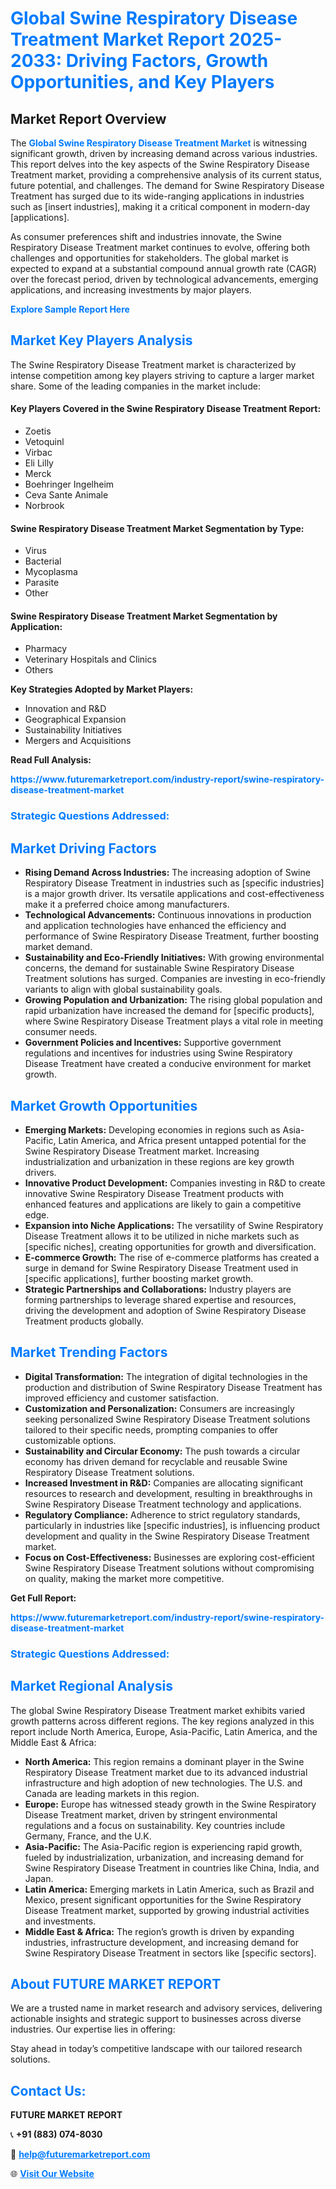 <h1 style="color: #007BFF;">Global Swine Respiratory Disease Treatment Market Report 2025-2033: Driving Factors, Growth Opportunities, and Key Players</h1>

<section id="overview">
<h2>Market Report Overview</h2>
<p>The <a href="https://www.futuremarketreport.com/industry-report/swine-respiratory-disease-treatment-market" style="color: #007BFF; text-decoration: none;"><strong>Global Swine Respiratory Disease Treatment Market</strong></a> is witnessing significant growth, driven by increasing demand across various industries. This report delves into the key aspects of the Swine Respiratory Disease Treatment market, providing a comprehensive analysis of its current status, future potential, and challenges. The demand for Swine Respiratory Disease Treatment has surged due to its wide-ranging applications in industries such as [insert industries], making it a critical component in modern-day [applications].</p>
<p>As consumer preferences shift and industries innovate, the Swine Respiratory Disease Treatment market continues to evolve, offering both challenges and opportunities for stakeholders. The global market is expected to expand at a substantial compound annual growth rate (CAGR) over the forecast period, driven by technological advancements, emerging applications, and increasing investments by major players.</p>
</section>

<section id="overview">
<p><a href="https://www.futuremarketreport.com/request-sample/reportId=79461" style="color: #007BFF; text-decoration: none;"><strong>Explore Sample Report Here</strong></a></p>
</section>

<section id="key-players">
<h2 style="color: #007BFF;">Market Key Players Analysis</h2>
<p>The Swine Respiratory Disease Treatment market is characterized by intense competition among key players striving to capture a larger market share. Some of the leading companies in the market include:</p>
<h4>Key Players Covered in the Swine Respiratory Disease Treatment Report:</h4>
<ul><li>Zoetis</li><li>Vetoquinl</li><li>Virbac</li><li>Eli Lilly</li><li>Merck</li><li>Boehringer Ingelheim</li><li>Ceva Sante Animale</li><li>Norbrook</li></ul>
<h4>Swine Respiratory Disease Treatment Market Segmentation by Type:</h4>
<ul><li>Virus</li><li>Bacterial</li><li>Mycoplasma</li><li>Parasite</li><li>Other</li></ul>

<h4>Swine Respiratory Disease Treatment Market Segmentation by Application:</h4>
<ul><li>Pharmacy</li><li>Veterinary Hospitals and Clinics</li><li>Others</li></ul>
<p><strong>Key Strategies Adopted by Market Players:</strong></p>
<ul>
<li>Innovation and R&D</li>
<li>Geographical Expansion</li>
<li>Sustainability Initiatives</li>
<li>Mergers and Acquisitions</li>
</ul>
</section>

<section>
<p><strong>Read Full Analysis: </strong></p><a href="https://www.futuremarketreport.com/industry-report/swine-respiratory-disease-treatment-market" style="color: #007BFF; text-decoration: none;"><strong>https://www.futuremarketreport.com/industry-report/swine-respiratory-disease-treatment-market</strong></a>
<h3 style="color: #007BFF;">Strategic Questions Addressed:</h3>
</section>

<section id="driving-factors">
<h2 style="color: #007BFF;">Market Driving Factors</h2>
<ul>
<li><strong>Rising Demand Across Industries:</strong> The increasing adoption of Swine Respiratory Disease Treatment in industries such as [specific industries] is a major growth driver. Its versatile applications and cost-effectiveness make it a preferred choice among manufacturers.</li>
<li><strong>Technological Advancements:</strong> Continuous innovations in production and application technologies have enhanced the efficiency and performance of Swine Respiratory Disease Treatment, further boosting market demand.</li>
<li><strong>Sustainability and Eco-Friendly Initiatives:</strong> With growing environmental concerns, the demand for sustainable Swine Respiratory Disease Treatment solutions has surged. Companies are investing in eco-friendly variants to align with global sustainability goals.</li>
<li><strong>Growing Population and Urbanization:</strong> The rising global population and rapid urbanization have increased the demand for [specific products], where Swine Respiratory Disease Treatment plays a vital role in meeting consumer needs.</li>
<li><strong>Government Policies and Incentives:</strong> Supportive government regulations and incentives for industries using Swine Respiratory Disease Treatment have created a conducive environment for market growth.</li>
</ul>
</section>

<section id="growth-opportunities">
<h2 style="color: #007BFF;">Market Growth Opportunities</h2>
<ul>
<li><strong>Emerging Markets:</strong> Developing economies in regions such as Asia-Pacific, Latin America, and Africa present untapped potential for the Swine Respiratory Disease Treatment market. Increasing industrialization and urbanization in these regions are key growth drivers.</li>
<li><strong>Innovative Product Development:</strong> Companies investing in R&D to create innovative Swine Respiratory Disease Treatment products with enhanced features and applications are likely to gain a competitive edge.</li>
<li><strong>Expansion into Niche Applications:</strong> The versatility of Swine Respiratory Disease Treatment allows it to be utilized in niche markets such as [specific niches], creating opportunities for growth and diversification.</li>
<li><strong>E-commerce Growth:</strong> The rise of e-commerce platforms has created a surge in demand for Swine Respiratory Disease Treatment used in [specific applications], further boosting market growth.</li>
<li><strong>Strategic Partnerships and Collaborations:</strong> Industry players are forming partnerships to leverage shared expertise and resources, driving the development and adoption of Swine Respiratory Disease Treatment products globally.</li>
</ul>
</section>

<section id="trending-factors">
<h2 style="color: #007BFF;">Market Trending Factors</h2>
<ul>
<li><strong>Digital Transformation:</strong> The integration of digital technologies in the production and distribution of Swine Respiratory Disease Treatment has improved efficiency and customer satisfaction.</li>
<li><strong>Customization and Personalization:</strong> Consumers are increasingly seeking personalized Swine Respiratory Disease Treatment solutions tailored to their specific needs, prompting companies to offer customizable options.</li>
<li><strong>Sustainability and Circular Economy:</strong> The push towards a circular economy has driven demand for recyclable and reusable Swine Respiratory Disease Treatment solutions.</li>
<li><strong>Increased Investment in R&D:</strong> Companies are allocating significant resources to research and development, resulting in breakthroughs in Swine Respiratory Disease Treatment technology and applications.</li>
<li><strong>Regulatory Compliance:</strong> Adherence to strict regulatory standards, particularly in industries like [specific industries], is influencing product development and quality in the Swine Respiratory Disease Treatment market.</li>
<li><strong>Focus on Cost-Effectiveness:</strong> Businesses are exploring cost-efficient Swine Respiratory Disease Treatment solutions without compromising on quality, making the market more competitive.</li>
</ul>
</section>

<section>
<p><strong>Get Full Report: </strong></p><a href="https://www.futuremarketreport.com/industry-report/swine-respiratory-disease-treatment-market" style="color: #007BFF; text-decoration: none;"><strong>https://www.futuremarketreport.com/industry-report/swine-respiratory-disease-treatment-market</strong></a>
<h3 style="color: #007BFF;">Strategic Questions Addressed:</h3>
</section>


<section id="regional-analysis">
<h2 style="color: #007BFF;">Market Regional Analysis</h2>
<p>The global Swine Respiratory Disease Treatment market exhibits varied growth patterns across different regions. The key regions analyzed in this report include North America, Europe, Asia-Pacific, Latin America, and the Middle East & Africa:</p>
<ul>
<li><strong>North America:</strong> This region remains a dominant player in the Swine Respiratory Disease Treatment market due to its advanced industrial infrastructure and high adoption of new technologies. The U.S. and Canada are leading markets in this region.</li>
<li><strong>Europe:</strong> Europe has witnessed steady growth in the Swine Respiratory Disease Treatment market, driven by stringent environmental regulations and a focus on sustainability. Key countries include Germany, France, and the U.K.</li>
<li><strong>Asia-Pacific:</strong> The Asia-Pacific region is experiencing rapid growth, fueled by industrialization, urbanization, and increasing demand for Swine Respiratory Disease Treatment in countries like China, India, and Japan.</li>
<li><strong>Latin America:</strong> Emerging markets in Latin America, such as Brazil and Mexico, present significant opportunities for the Swine Respiratory Disease Treatment market, supported by growing industrial activities and investments.</li>
<li><strong>Middle East & Africa:</strong> The region’s growth is driven by expanding industries, infrastructure development, and increasing demand for Swine Respiratory Disease Treatment in sectors like [specific sectors].</li>
</ul>
</section>

<footer>
<h2 style="color: #007BFF;">About FUTURE MARKET REPORT</h2>
<p>We are a trusted name in market research and advisory services, delivering actionable insights and strategic support to businesses across diverse industries. Our expertise lies in offering:</p>

<p>Stay ahead in today’s competitive landscape with our tailored research solutions.</p>

<h2 style="color: #007BFF;">Contact Us:</h2>
<p><strong>FUTURE MARKET REPORT</strong></p>
<p>📞 <strong>+91 (883) 074-8030</strong></p>
<p>📧 <strong><a href="mailto:help@futuremarketreport.com" style="color: #007BFF;">help@futuremarketreport.com</a></strong></p>
<p>🌐 <strong><a href="https://www.futuremarketreport.com/" style="color: #007BFF;">Visit Our Website</a></strong></p>
</footer>